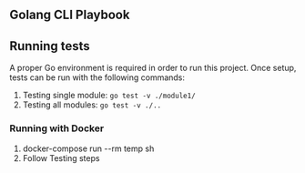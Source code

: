 ## Golang CLI Playbook

## Running tests

A proper Go environment is required in order to run this project.
Once setup, tests can be run with the following commands:

1. Testing single module:  `go test -v ./module1/`
1. Testing all modules: `go test -v ./..`


### Running with Docker

1. docker-compose run --rm temp sh
3. Follow Testing steps
